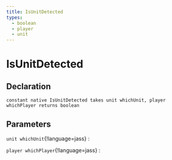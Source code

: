 ```yaml
---
title: IsUnitDetected
types:
  - boolean
  - player
  - unit
---
```


# IsUnitDetected

## Declaration

```jass
constant native IsUnitDetected takes unit whichUnit, player whichPlayer returns boolean
```

## Parameters
`unit whichUnit`{!language=jass}
: 

`player whichPlayer`{!language=jass}
: 

